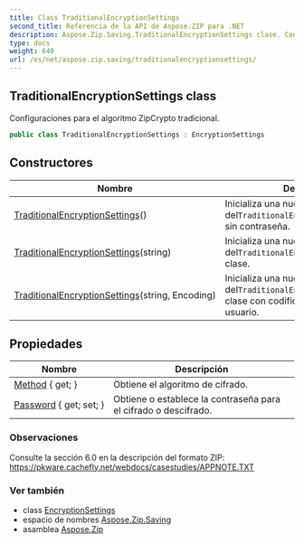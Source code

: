 ```yaml
---
title: Class TraditionalEncryptionSettings
second_title: Referencia de la API de Aspose.ZIP para .NET
description: Aspose.Zip.Saving.TraditionalEncryptionSettings clase. Configuraciones para el algoritmo ZipCrypto tradicional.
type: docs
weight: 640
url: /es/net/aspose.zip.saving/traditionalencryptionsettings/
---
```

## TraditionalEncryptionSettings class

Configuraciones para el algoritmo ZipCrypto tradicional.

```csharp
public class TraditionalEncryptionSettings : EncryptionSettings
```

## Constructores

| Nombre | Descripción |
| --- | --- |
| [TraditionalEncryptionSettings](traditionalencryptionsettings/#constructor)() | Inicializa una nueva instancia del`TraditionalEncryptionSettings`clase sin contraseña. |
| [TraditionalEncryptionSettings](traditionalencryptionsettings/#constructor_1)(string) | Inicializa una nueva instancia del`TraditionalEncryptionSettings` clase. |
| [TraditionalEncryptionSettings](traditionalencryptionsettings/#constructor_2)(string, Encoding) | Inicializa una nueva instancia del`TraditionalEncryptionSettings` clase con codificación definida por el usuario. |

## Propiedades

| Nombre | Descripción |
| --- | --- |
| [Method](../../aspose.zip.saving/encryptionsettings/method/) { get; } | Obtiene el algoritmo de cifrado. |
| [Password](../../aspose.zip.saving/encryptionsettings/password/) { get; set; } | Obtiene o establece la contraseña para el cifrado o descifrado. |

### Observaciones

Consulte la sección 6.0 en la descripción del formato ZIP: https://pkware.cachefly.net/webdocs/casestudies/APPNOTE.TXT

### Ver también

* class [EncryptionSettings](../encryptionsettings/)
* espacio de nombres [Aspose.Zip.Saving](../../aspose.zip.saving/)
* asamblea [Aspose.Zip](../../)


